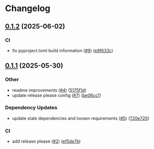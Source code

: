 # Changelog

## [0.1.2](https://github.com/Flagsmith/flagsmith-openfeature-provider-python/compare/v0.1.1...v0.1.2) (2025-06-02)


### CI

* fix pyproject.toml build information ([#9](https://github.com/Flagsmith/flagsmith-openfeature-provider-python/issues/9)) ([e9f633c](https://github.com/Flagsmith/flagsmith-openfeature-provider-python/commit/e9f633c66ac74bf2152b780c85bd58049116e566))

## [0.1.1](https://github.com/Flagsmith/flagsmith-openfeature-provider-python/compare/v0.1.0...v0.1.1) (2025-05-30)


### Other

* readme improvements ([#4](https://github.com/Flagsmith/flagsmith-openfeature-provider-python/issues/4)) ([5175f1d](https://github.com/Flagsmith/flagsmith-openfeature-provider-python/commit/5175f1d7762297cbe424b15639d27d84fe75e819))
* update release please config ([#7](https://github.com/Flagsmith/flagsmith-openfeature-provider-python/issues/7)) ([be06cc1](https://github.com/Flagsmith/flagsmith-openfeature-provider-python/commit/be06cc1edc66581d60bfb42161596f49512270bd))


### Dependency Updates

* update stale dependencies and loosen requirements ([#5](https://github.com/Flagsmith/flagsmith-openfeature-provider-python/issues/5)) ([720e720](https://github.com/Flagsmith/flagsmith-openfeature-provider-python/commit/720e720a54a48cf17055b7859e8945786d016a41))


### CI

* add release please ([#2](https://github.com/Flagsmith/flagsmith-openfeature-provider-python/issues/2)) ([ef5de7b](https://github.com/Flagsmith/flagsmith-openfeature-provider-python/commit/ef5de7bce3db865b3d23bceb62ba75b61e6eebd8))
